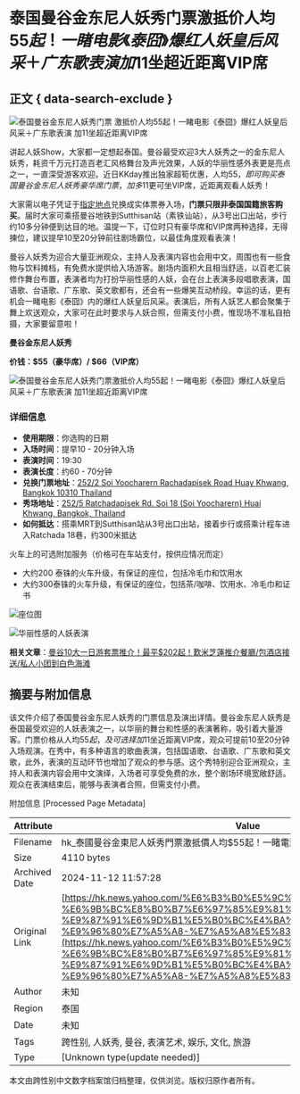 # 泰国曼谷金东尼人妖秀门票激抵价人均$55起！一睹电影《泰囧》爆红人妖皇后风采＋广东歌表演 加$11坐超近距离VIP席

## 正文 { data-search-exclude }


![泰国曼谷金东尼人妖秀门票 激抵价人均$55起！一睹电影《泰囧》爆红人妖皇后风采＋广东歌表演 加$11坐超近距离VIP席](https://s.yimg.com/os/creatr-uploaded-images/2022-10/b2d942f0-58f8-11ed-9efe-5cc4ea287dee)

讲起人妖Show，大家都一定想起泰国。曼谷最受欢迎3大人妖秀之一的金东尼人妖秀，耗资千万元打造百老汇风格舞台及声光效果，人妖的华丽性感外表更是亮点之一，一直深受游客欢迎。近日KKday推出独家超筍优惠，人均$55，即可购买泰国曼谷金东尼人妖秀豪华席门票，加多$11更可坐VIP席，近距离观看人妖秀！

大家需以电子凭证于[指定地点](https://www.google.com/maps/place/Golden+Dome+Cabaret+Show/@13.785143,100.577425,16z/data=!4m5!3m4!1s0x0:0x316751e55ec43c19!8m2!3d13.785143!4d100.5774248?hl=zh-HK)兑换成实体票券入场，**门票只限非泰国国籍旅客购买**。届时大家可乘搭曼谷地铁到Sutthisan站（素铁讪站），从3号出口出站，步行约10多分钟便到达目的地。温提一下，订位时只有豪华席和VIP席两种选择，无得揀位，建议提早10至20分钟前往剧场霸位，以最佳角度观看表演！

曼谷人妖秀为迎合大量亚洲观众，主持人及表演内容也会用中文，周围也有一些食物与饮料摊档，有免费水提供给入场游客。剧场内面积大且相当舒适，以百老汇装修作舞台布置，表演者均为打扮华丽性感的人妖，会在台上表演多段唱歌表演，国语歌、台语歌、广东歌、英文歌都有，还会有一些爆笑互动桥段。幸运的话，更有机会一睹电影《泰囧》内的爆红人妖皇后风采。表演后，所有人妖艺人都会聚集于舞上欢送观众，大家可在此时要求与人妖合照，但需支付小费，惟现场不准私自拍摄，大家要留意啦！

**曼谷金东尼人妖秀**

**价钱：$55（豪华席）/ $66（VIP席）**

![泰国曼谷金东尼人妖秀门票激抵价人均$55起！一睹电影《泰囧》爆红人妖皇后风采＋广东歌表演 加$11坐超近距离VIP席](https://s.yimg.com/os/creatr-uploaded-images/2022-10/a2588b70-5777-11ed-af9f-9e53c56a475e)

### 详细信息

- **使用期限**：你选购的日期
- **入场时间**：提早10 - 20分钟入场
- **表演时间**：19:30
- **表演长度**：约60 - 70分钟
- **兑换门票地址**：[252/2 Soi Yoocharern Rachadapisek Road Huay Khwang, Bangkok 10310 Thailand](https://www.google.com/maps/place/Golden+Dome+Cabaret+Show/@13.785143,100.577425,16z/data=!4m5!3m4!1s0x0:0x316751e55ec43c19!8m2!3d13.785143!4d100.5774248?hl=zh-HK)
- **秀场地址**：[252/5 Ratchadapisek Rd. Soi 18 (Soi Yoocharern) Huai Khwang, Bangkok, Thailand](https://www.google.com/maps/dir//252+252%2F5+Soi+Ratchadaphisek+18+Khwaeng+Huai+Khwang,+Khet+Huai+Khwang+Krung+Thep+Maha+Nakhon+10310%E6%B3%B0%E5%9C%8B/@13.7849178,100.5770462,17z/data=!4m5!4m4!1m0!1m2!1m1!1s0x30e29dd398cd40cb:0x77af1632b7807b7)
- **如何抵达**：搭乘MRT到Sutthisan站从3号出口出站，接着步行或搭乘计程车进入Ratchada 18巷，约300米抵达

火车上的可选附加服务（价格可在车站支付，按供应情况而定）
- 大约200 泰铢的火车升级，有保证的座位，包括冷毛巾和饮用水
- 大约300泰铢的火车升级，有保证的座位，包括茶/咖啡、饮用水、冷毛巾和证书

![座位图](https://s.yimg.com/os/creatr-uploaded-images/2022-10/a2588b71-5777-11ed-a7ff-82a60c087ba8)

![华丽性感的人妖表演](https://s.yimg.com/os/creatr-uploaded-images/2022-10/a2aaf130-5777-11ed-bfb7-ed3a9e6b7f5f)

**相关文章**：[曼谷10大一日游套票推介！最平$202起！歎米芝蓮推介餐廳/包酒店接送/私人小团到白色海滩](https://hk.news.yahoo.com/%E6%9B%BC%E8%B0%B7%E4%B8%80%E6%97%A5%E9%81%8A-%E5%A5%97%E7%A5%A8-%E5%84%AA%E6%83%A0-%E6%8E%A8%E4%BB%8B-223036691.html)

## 摘要与附加信息

<!-- tcd_abstract -->
该文件介绍了泰国曼谷金东尼人妖秀的门票信息及演出详情。曼谷金东尼人妖秀是泰国最受欢迎的人妖表演之一，以华丽的舞台和性感的表演著称，吸引着大量游客。门票价格从人均$55起，及可选择加$11坐近距离VIP席，观众可提前10至20分钟入场观演。在秀中，有多种语言的歌曲表演，包括国语歌、台语歌、广东歌和英文歌，此外，表演的互动环节也增加了观众的参与感。这个秀特别迎合亚洲观众，主持人和表演内容会用中文演绎，入场者可享受免费的水，整个剧场环境宽敞舒适。观众在表演结束后，能够与表演者合照，但需支付小费。
<!-- tcd_abstract_end -->

附加信息 [Processed Page Metadata]

| Attribute       | Value                                  |
|-----------------|----------------------------------------|
| Filename        | hk_泰國曼谷金東尼人妖秀門票激抵價人均$55起！一睹電影《泰囧》爆紅_.md                             |
| Size            | 4110 bytes                           |
| Archived Date   | 2024-11-12 11:57:28                             |
| Original Link   | [https://hk.news.yahoo.com/%E6%B3%B0%E5%9C%8B%E6%9B%BC%E8%B0%B7-%E6%9B%BC%E8%B0%B7%E6%97%85%E9%81%8A-%E9%87%91%E6%9D%B1%E5%B0%BC%E4%BA%BA%E5%A6%96%E7%A7%80-%E9%96%80%E7%A5%A8-%E7%A5%A8%E5%83%B9-100036354.html](https://hk.news.yahoo.com/%E6%B3%B0%E5%9C%8B%E6%9B%BC%E8%B0%B7-%E6%9B%BC%E8%B0%B7%E6%97%85%E9%81%8A-%E9%87%91%E6%9D%B1%E5%B0%BC%E4%BA%BA%E5%A6%96%E7%A7%80-%E9%96%80%E7%A5%A8-%E7%A5%A8%E5%83%B9-100036354.html)                       |
| Author          | 未知                               |
| Region          | 泰国                               |
| Date            | 未知                                 |
| Tags            | 跨性别, 人妖秀, 曼谷, 表演艺术, 娱乐, 文化, 旅游                                 |
| Type            | [Unknown type(update needed)]                                 |
<!-- tcd_table_end -->

本文由跨性别中文数字档案馆归档整理，仅供浏览。版权归原作者所有。
